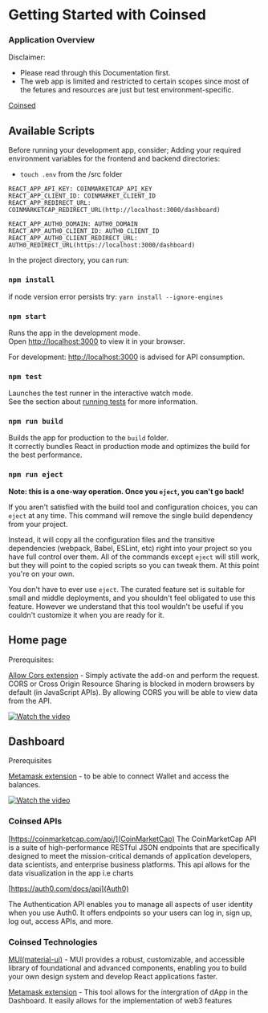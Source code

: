 
# Getting Started with Coinsed

### Application Overview
Disclaimer:
- Please read through this Documentation first.
- The web app is limited and restricted to certain scopes since most of the fetures and resources are just but test environment-specific.


[Coinsed](https://coinsed.vercel.app)

## Available Scripts

Before running your development app, consider;
 Adding your required environment variables for the frontend and backend directories:
   - `touch .env` from the /src folder
   
   ```
   REACT_APP_API_KEY: COINMARKETCAP_API_KEY
REACT_APP_CLIENT_ID: COINMARKET_CLIENT_ID
REACT_APP_REDIRECT_URL: COINMARKETCAP_REDIRECT_URL(http://localhost:3000/dashboard)

REACT_APP_AUTH0_DOMAIN: AUTH0_DOMAIN
REACT_APP_AUTH0_CLIENT_ID: AUTH0_CLIENT_ID
REACT_APP_AUTH0_CLIENT_REDIRECT_URL: AUTH0_REDIRECT_URL(https://localhost:3000/dashboard)
   
   ```

In the project directory, you can run:

### `npm install`

if node version error persists try: `yarn install --ignore-engines`

### `npm start`

Runs the app in the development mode.\
Open [http://localhost:3000](http://localhost:3000) to view it in your browser.

For development: [http://localhost:3000](http://localhost:3000) is advised for API consumption.

### `npm test`

Launches the test runner in the interactive watch mode.\
See the section about [running tests](https://facebook.github.io/create-react-app/docs/running-tests) for more information.

### `npm run build`

Builds the app for production to the `build` folder.\
It correctly bundles React in production mode and optimizes the build for the best performance.

### `npm run eject`

**Note: this is a one-way operation. Once you `eject`, you can't go back!**

If you aren't satisfied with the build tool and configuration choices, you can `eject` at any time. This command will remove the single build dependency from your project.

Instead, it will copy all the configuration files and the transitive dependencies (webpack, Babel, ESLint, etc) right into your project so you have full control over them. All of the commands except `eject` will still work, but they will point to the copied scripts so you can tweak them. At this point you're on your own.

You don't have to ever use `eject`. The curated feature set is suitable for small and middle deployments, and you shouldn't feel obligated to use this feature. However we understand that this tool wouldn't be useful if you couldn't customize it when you are ready for it.

## Home page
Prerequisites:

[Allow Cors extension](https://chrome.google.com/webstore/detail/allow-cors-access-control/lhobafahddgcelffkeicbaginigeejlf?hl=en) - Simply activate the add-on and perform the request. CORS or Cross Origin Resource Sharing is blocked in modern browsers by default (in JavaScript APIs). By allowing CORS you will be able to view data from the API.

[![Watch the video](https://i.imgur.com/vKb2F1B.png)](https://youtu.be/e309TZ5Atcw)


## Dashboard 
Prerequisites

[Metamask extension](https://chrome.google.com/webstore/detail/metamask/nkbihfbeogaeaoehlefnkodbefgpgknn?hl=en) - to be able to connect Wallet and access the balances.

[![Watch the video](https://i.imgur.com/vKb2F1B.png)](https://youtu.be/W7DOAojj8N0)

### Coinsed APIs

 [https://coinmarketcap.com/api/](CoinMarketCap)
 The CoinMarketCap API is a suite of high-performance RESTful JSON endpoints that are specifically designed to meet the mission-critical demands of application developers, data scientists, and enterprise business platforms.
 This api allows for the data visualization in the app i.e charts
 
  [https://auth0.com/docs/api](Auth0)
  
  The Authentication API enables you to manage all aspects of user identity when you use Auth0. It offers endpoints so your users can log in, sign up, log out, access APIs, and more.
  
  ### Coinsed Technologies
  
  [MUI(material-ui)](https://mui.com/) - MUI provides a robust, customizable, and accessible library of foundational and advanced components, enabling you to build your own design system and develop React applications faster.
  
  [Metamask extension](https://thirdweb.com/) - This tool allows for the intergration of dApp in the Dashboard. It easily allows for the implementation of web3 features
  
 
 
